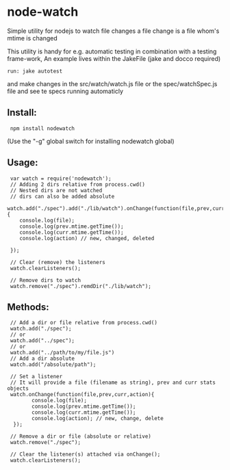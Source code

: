 # node-watch

Simple utility for nodejs to watch file changes
a file change is a file whom's mtime is changed

This utility is handy for e.g. automatic testing in combination with a testing frame-work,
An example lives within the JakeFile (jake and docco required)

    run: jake autotest

and make changes in the src/watch/watch.js file or the spec/watchSpec.js file and see te specs running automaticly

## Install:



     npm install nodewatch
     
(Use the "-g" global switch for installing nodewatch global)

## Usage:


     var watch = require('nodewatch');
     // Adding 2 dirs relative from process.cwd()
     // Nested dirs are not watched
     // dirs can also be added absolute
     watch.add("./spec").add("./lib/watch").onChange(function(file,prev,curr,action){
        console.log(file);
        console.log(prev.mtime.getTime());
        console.log(curr.mtime.getTime());
        console.log(action) // new, changed, deleted

     });
     
     // Clear (remove) the listeners
     watch.clearListeners();
     
     // Remove dirs to watch
     watch.remove("./spec").remdDir("./lib/watch");
 

## Methods:


     // Add a dir or file relative from process.cwd()
     watch.add("./spec");
     // or
     watch.add("../spec");
     // or
     watch.add("../path/to/my/file.js")
     // Add a dir absolute
     watch.add("/absolute/path");
     
     // Set a listener
     // It will provide a file (filename as string), prev and curr stats objects
     watch.onChange(function(file,prev,curr,action){
            console.log(file);
            console.log(prev.mtime.getTime());
            console.log(curr.mtime.getTime());
            console.log(action); // new, change, delete
      });
     
     // Remove a dir or file (absolute or relative)
     watch.remove("./spec");
     
     // Clear the listener(s) attached via onChange();
     watch.clearListeners();



